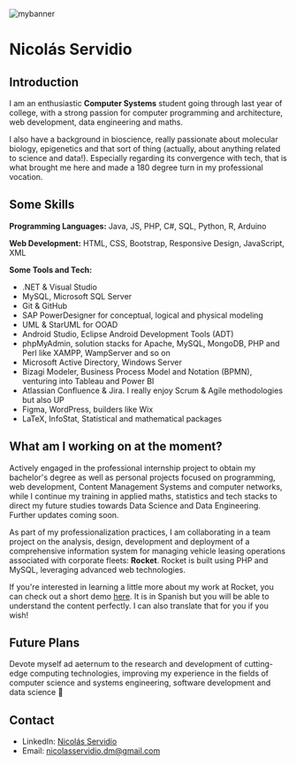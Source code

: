 ![mybanner](https://github.com/user-attachments/assets/f811b051-9444-4364-a82f-9df5cd2ee5e4)

# Nicolás Servidio

## Introduction

I am an enthusiastic **Computer Systems** student going through last year of college, with a strong passion for computer programming and architecture, web development, data engineering and maths.

I also have a background in bioscience, really passionate about molecular biology, epigenetics and that sort of thing (actually, about anything related to science and data!). Especially regarding its convergence with tech, that is what brought me here and made a 180 degree turn in my professional vocation.

## Some Skills

**Programming Languages:** Java, JS, PHP, C#, SQL, Python, R, Arduino

**Web Development:** HTML, CSS, Bootstrap, Responsive Design, JavaScript, XML

**Some Tools and Tech:**

- .NET & Visual Studio
- MySQL, Microsoft SQL Server
- Git & GitHub
- SAP PowerDesigner for conceptual, logical and physical modeling
- UML & StarUML for OOAD
- Android Studio, Eclipse Android Development Tools (ADT)
- phpMyAdmin, solution stacks for Apache, MySQL, MongoDB, PHP and Perl like XAMPP, WampServer and so on
- Microsoft Active Directory, Windows Server
- Bizagi Modeler, Business Process Model and Notation (BPMN), venturing into Tableau and Power BI
- Atlassian Confluence & Jira. I really enjoy Scrum & Agile methodologies but also UP 
- Figma, WordPress, builders like Wix
- LaTeX, InfoStat, Statistical and mathematical packages

## What am I working on at the moment?

Actively engaged in the professional internship project to obtain my bachelor's degree as well as personal projects focused on programming, web development, Content Management Systems and computer networks, while I continue my training in applied maths, statistics and tech stacks to direct my future studies towards Data Science and Data Engineering. Further updates coming soon.

As part of my professionalization practices, I am collaborating in a team project on the analysis, design, development and deployment of a comprehensive information system for managing vehicle leasing operations associated with corporate fleets: **Rocket**. Rocket is built using PHP and MySQL, leveraging advanced web technologies. 

If you're interested in learning a little more about my work at Rocket, you can check out a short demo [here](https://www.youtube.com/watch?v=l7q7Fa-jCQA&ab_channel=Nicol%C3%A1sServid%C3%ADo). It is in Spanish but you will be able to understand the content perfectly. I can also translate that for you if you wish!

## Future Plans

Devote myself ad aeternum to the research and development of cutting-edge computing technologies, improving my experience in the fields of computer science and systems engineering, software development and data science 👾

## Contact

- LinkedIn: [Nicolás Servidío](https://www.linkedin.com/in/nicolas-servidio-del-monte/) 
- Email: [nicolasservidio.dm@gmail.com](mailto:nicolasservidio.dm@gmail.com)

<!--
**nicolasservidio/nicolasservidio** is a ✨ _special_ ✨ repository because its `README.md` (this file) appears on your GitHub profile.

Here are some ideas to get you started:

- 🔭 I’m currently working on ...
- 🌱 I’m currently learning ...
- 👯 I’m looking to collaborate on ...
- 🤔 I’m looking for help with ...
- 💬 Ask me about ...
- 📫 How to reach me: ...
- 😄 Pronouns: ...
- ⚡ Fun fact: ...
-->
